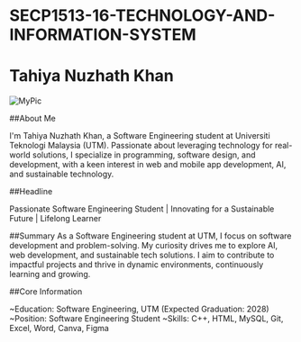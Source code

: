 # SECP1513-16-TECHNOLOGY-AND-INFORMATION-SYSTEM
# Tahiya Nuzhath Khan

![MyPic](https://github.com/user-attachments/assets/eb1096cf-d18e-4450-b077-b10709250433)


##About Me

I'm Tahiya Nuzhath Khan, a Software Engineering student at Universiti Teknologi Malaysia (UTM). Passionate about leveraging technology for real-world solutions, I specialize in programming, software design, and development, with a keen interest in web and mobile app development, AI, and sustainable technology.

##Headline

Passionate Software Engineering Student | Innovating for a Sustainable Future | Lifelong Learner

##Summary
As a Software Engineering student at UTM, I focus on software development and problem-solving. My curiosity drives me to explore AI, web development, and sustainable tech solutions. I aim to contribute to impactful projects and thrive in dynamic environments, continuously learning and growing.

##Core Information

~Education: Software Engineering, UTM (Expected Graduation: 2028)
~Position: Software Engineering Student
~Skills: C++, HTML, MySQL, Git, Excel, Word, Canva, Figma
 
